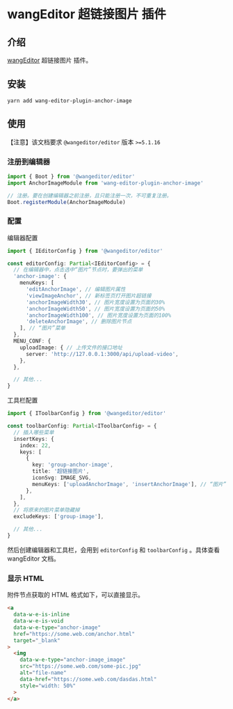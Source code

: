 # wangEditor 超链接图片 插件

## 介绍

[wangEditor](https://www.wangeditor.com/) 超链接图片 插件。

## 安装

```shell
yarn add wang-editor-plugin-anchor-image
```

## 使用

【注意】该文档要求 `@wangeditor/editor` 版本 `>=5.1.16`

### 注册到编辑器

```js
import { Boot } from '@wangeditor/editor'
import AnchorImageModule from 'wang-editor-plugin-anchor-image'

// 注册。要在创建编辑器之前注册，且只能注册一次，不可重复注册。
Boot.registerModule(AnchorImageModule)
```

### 配置

编辑器配置

```ts
import { IEditorConfig } from '@wangeditor/editor'

const editorConfig: Partial<IEditorConfig> = {
  // 在编辑器中，点击选中“图片”节点时，要弹出的菜单
  'anchor-image': {
    menuKeys: [
      'editAnchorImage', // 编辑图片属性
      'viewImageAnchor', // 新标签页打开图片超链接
      'anchorImageWidth30', // 图片宽度设置为页面的30%
      'anchorImageWidth50', // 图片宽度设置为页面的50% 
      'anchorImageWidth100', // 图片宽度设置为页面的100%
      'deleteAnchorImage', // 删除图片节点
    ], // “图片”菜单
  },
  MENU_CONF: {
    uploadImage: { // 上传文件的接口地址
      server: 'http://127.0.0.1:3000/api/upload-video',
    },
  },

  // 其他...
}
```

工具栏配置

```ts
import { IToolbarConfig } from '@wangeditor/editor'

const toolbarConfig: Partial<IToolbarConfig> = {
  // 插入哪些菜单
  insertKeys: {
    index: 22,
    keys: [
      {
        key: 'group-anchor-image',
        title: '超链接图片',
        iconSvg: IMAGE_SVG,
        menuKeys: ['uploadAnchorImage', 'insertAnchorImage'], // “图片”菜单
      },
    ],
  },
  // 将原来的图片菜单隐藏掉
  excludeKeys: ['group-image'],

  // 其他...
}
```

然后创建编辑器和工具栏，会用到 `editorConfig` 和 `toolbarConfig` 。具体查看 wangEditor 文档。


### 显示 HTML

附件节点获取的 HTML 格式如下，可以直接显示。

```html
<a
  data-w-e-is-inline
  data-w-e-is-void
  data-w-e-type="anchor-image"
  href="https://some.web.com/anchor.html"
  target="_blank"
>
  <img
    data-w-e-type="anchor-image_image"
    src="https://some.web.com/some-pic.jpg"
    alt="file-name"
    data-href="https://some.web.com/dasdas.html"
    style="width: 50%"
  >
</a>
```

